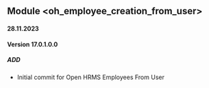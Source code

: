 ## Module <oh_employee_creation_from_user>

#### 28.11.2023
#### Version 17.0.1.0.0
##### ADD

- Initial commit for Open HRMS Employees From User
